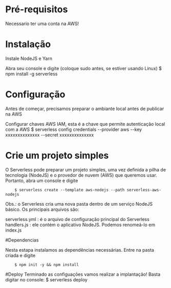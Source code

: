 # Pré-requisitos
Necessario ter uma conta na AWS!

# Instalação
Instale NodeJS e Yarn

Abra seu console e digite (coloque sudo antes, se estiver usando Linux)
$ npm install -g serverless

# Configuração
Antes de começar, precisamos preparar o ambiante local antes de publicar na AWS

Configurar chaves AWS IAM, esta é a chave que permite autenticação local com a AWS
$ serverless config credentials --provider aws --key xxxxxxxxxxxxxx --secret xxxxxxxxxxxxxx

# Crie um projeto simples
O Serverless pode preparar um projeto simples, uma vez definida a pilha de tecnologia (NodeJS) e o provedor de nuvem (AWS) que queremos usar. Portanto, abra um console e digite
```
	$ serverless create --template aws-nodejs --path serverless-aws-nodejs
```

Obs.: o Serverless cria uma nova pasta dentro de um serviço NodeJS básico. Os principais arquivos são:

serverless.yml : é o arquivo de configuração principal do Serverless
handlers.js : ele contém o aplicativo NodeJS. Podemos renomeá-lo em index.js

#Dependencias

Nesta estapa instalamos as dependências necessárias. Entre na pasta criada e digite

```
	$ npm init -y && npm install
```

#Deploy
Terminado as configuações vamos realizar a implantação! Basta digitar no console:
$ serverless deploy 
